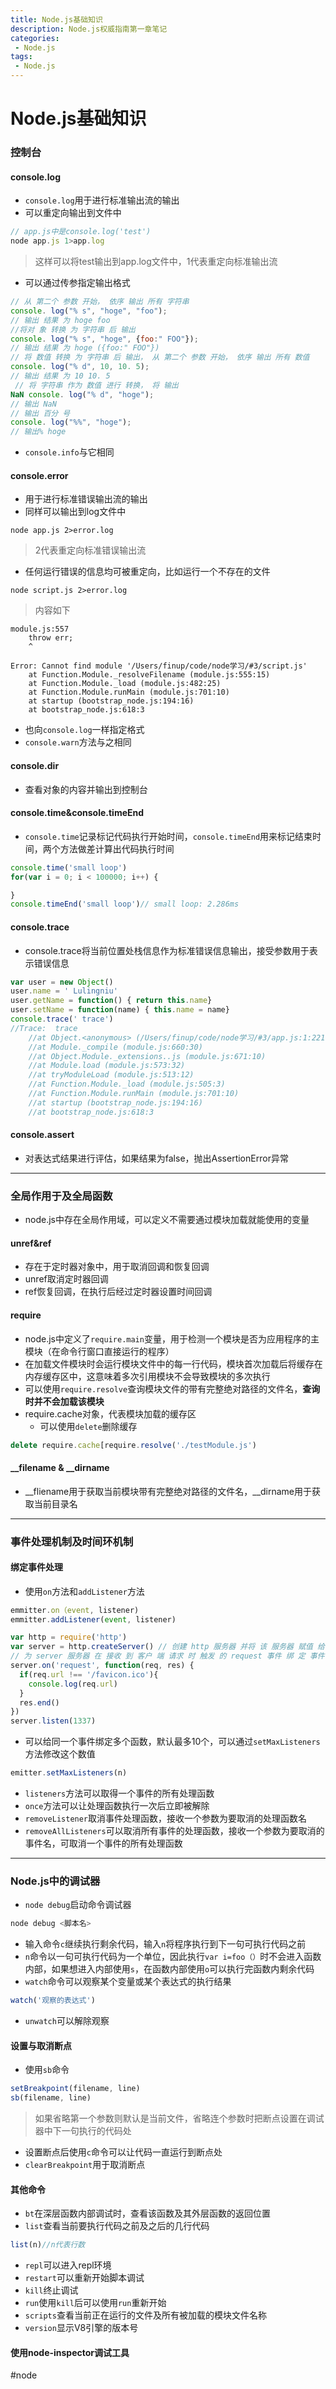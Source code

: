 ```yaml
---
title: Node.js基础知识
description: Node.js权威指南第一章笔记
categories:
 - Node.js
tags:
 - Node.js
---
```

# Node.js基础知识
### 控制台
#### console.log
* `console.log`用于进行标准输出流的输出
* 可以重定向输出到文件中
```js
// app.js中是console.log('test')
node app.js 1>app.log
```
> 这样可以将test输出到app.log文件中，1代表重定向标准输出流  
* 可以通过传参指定输出格式
```js
// 从 第二个 参数 开始， 依序 输出 所有 字符串 
console. log("% s", "hoge", "foo"); 
// 输出 结果 为 hoge foo 
//将对 象 转换 为 字符串 后 输出 
console. log("% s", "hoge", {foo:" FOO"}); 
// 输出 结果 为 hoge ({foo:" FOO"}) 
// 将 数值 转换 为 字符串 后 输出， 从 第二个 参数 开始， 依序 输出 所有 数值 
console. log("% d", 10, 10. 5); 
// 输出 结果 为 10 10. 5
 // 将 字符串 作为 数值 进行 转换， 将 输出 
NaN console. log("% d", "hoge"); 
// 输出 NaN 
// 输出 百分 号 
console. log("%%", "hoge"); 
// 输出% hoge
```
* `console.info`与它相同

#### console.error
* 用于进行标准错误输出流的输出
* 同样可以输出到log文件中
```shell
node app.js 2>error.log
```
> 2代表重定向标准错误输出流  
* 任何运行错误的信息均可被重定向，比如运行一个不存在的文件
```shell
node script.js 2>error.log
```
> 内容如下  
```log
module.js:557
    throw err;
    ^

Error: Cannot find module '/Users/finup/code/node学习/#3/script.js'
    at Function.Module._resolveFilename (module.js:555:15)
    at Function.Module._load (module.js:482:25)
    at Function.Module.runMain (module.js:701:10)
    at startup (bootstrap_node.js:194:16)
    at bootstrap_node.js:618:3

```
* 也向`console.log`一样指定格式
* `console.warn`方法与之相同

#### console.dir
* 查看对象的内容并输出到控制台

#### console.time&console.timeEnd
* `console.time`记录标记代码执行开始时间，`console.timeEnd`用来标记结束时间，两个方法做差计算出代码执行时间
```js
console.time('small loop')
for(var i = 0; i < 100000; i++) {

}
console.timeEnd('small loop')// small loop: 2.286ms

```

#### console.trace
* console.trace将当前位置处栈信息作为标准错误信息输出，接受参数用于表示错误信息
```js
var user = new Object()
user.name = ' Lulingniu'
user.getName = function() { return this.name}
user.setName = function(name) { this.name = name}
console.trace(' trace')
//Trace:  trace
    //at Object.<anonymous> (/Users/finup/code/node学习/#3/app.js:1:221)
    //at Module._compile (module.js:660:30)
    //at Object.Module._extensions..js (module.js:671:10)
    //at Module.load (module.js:573:32)
    //at tryModuleLoad (module.js:513:12)
    //at Function.Module._load (module.js:505:3)
    //at Function.Module.runMain (module.js:701:10)
    //at startup (bootstrap_node.js:194:16)
    //at bootstrap_node.js:618:3
```

#### console.assert
* 对表达式结果进行评估，如果结果为false，抛出AssertionError异常
- - - -
### 全局作用于及全局函数
* node.js中存在全局作用域，可以定义不需要通过模块加载就能使用的变量
#### unref&ref
* 存在于定时器对象中，用于取消回调和恢复回调
* unref取消定时器回调
* ref恢复回调，在执行后经过定时器设置时间回调

#### require
* node.js中定义了`require.main`变量，用于检测一个模块是否为应用程序的主模块（在命令行窗口直接运行的程序）
* 在加载文件模块时会运行模块文件中的每一行代码，模块首次加载后将缓存在内存缓存区中，这意味着多次引用模块不会导致模块的多次执行
* 可以使用`require.resolve`查询模块文件的带有完整绝对路径的文件名，**查询时并不会加载该模块**
* require.cache对象，代表模块加载的缓存区
	* 可以使用`delete`删除缓存
```js
delete require.cache[require.resolve('./testModule.js')
```

#### __filename & __dirname
* __fliename用于获取当前模块带有完整绝对路径的文件名，__dirname用于获取当前目录名
- - - -
### 事件处理机制及时间环机制
#### 绑定事件处理
* 使用`on`方法和`addListener`方法
```js
emmitter.on（event, listener)
emmitter.addListener(event, listener)
```
```js
var http = require('http')
var server = http.createServer() // 创建 http 服务器 并将 该 服务器 赋值 给 变量 server
// 为 server 服务器 在 接收 到 客户 端 请求 时 触发 的 request 事件 绑 定 事件 处理 函数
server.on('request', function(req, res) {
  if(req.url !== '/favicon.ico'){
    console.log(req.url)
  }
  res.end()
})
server.listen(1337)

```
* 可以给同一个事件绑定多个函数，默认最多10个，可以通过`setMaxListeners`方法修改这个数值
```js
emitter.setMaxListeners(n)
```
* `listeners`方法可以取得一个事件的所有处理函数
* `once`方法可以让处理函数执行一次后立即被解除
* `removeListener`取消事件处理函数，接收一个参数为要取消的处理函数名
* `removeAllListeners`可以取消所有事件的处理函数，接收一个参数为要取消的事件名，可取消一个事件的所有处理函数
- - - -
### Node.js中的调试器
* `node debug`启动命令调试器
```js
node debug <脚本名>
```
* 输入命令`c`继续执行剩余代码，输入`n`将程序执行到下一句可执行代码之前
* `n`命令以一句可执行代码为一个单位，因此执行`var i=foo（）`时不会进入函数内部，如果想进入内部使用`s`，在函数内部使用`o`可以执行完函数内剩余代码
* `watch`命令可以观察某个变量或某个表达式的执行结果
```js
watch('观察的表达式')
```
* `unwatch`可以解除观察

#### 设置与取消断点
* 使用`sb`命令
```js
setBreakpoint(filename, line)
sb(filename, line)
```
> 如果省略第一个参数则默认是当前文件，省略连个参数时把断点设置在调试器中下一句执行的代码处  
* 设置断点后使用`c`命令可以让代码一直运行到断点处
* `clearBreakpoint`用于取消断点

#### 其他命令
* `bt`在深层函数内部调试时，查看该函数及其外层函数的返回位置
* `list`查看当前要执行代码之前及之后的几行代码
```js
list(n)//n代表行数
```
* `repl`可以进入repl环境
* `restart`可以重新开始脚本调试
* `kill`终止调试
* `run`使用`kill`后可以使用`run`重新开始
* `scripts`查看当前正在运行的文件及所有被加载的模块文件名称
* `version`显示V8引擎的版本号

#### 使用node-inspector调试工具











#node